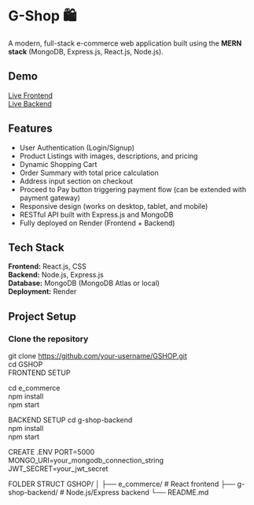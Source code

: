# G-Shop 🛍️  
A modern, full-stack e-commerce web application built using the **MERN stack** (MongoDB, Express.js, React.js, Node.js).

## Demo  
[Live Frontend](https://your-frontend-url.com)  
[Live Backend](https://your-backend-url.com)  

## Features  
- User Authentication (Login/Signup)  
- Product Listings with images, descriptions, and pricing  
- Dynamic Shopping Cart  
- Order Summary with total price calculation  
- Address input section on checkout  
- Proceed to Pay button triggering payment flow (can be extended with payment gateway)  
- Responsive design (works on desktop, tablet, and mobile)  
- RESTful API built with Express.js and MongoDB  
- Fully deployed on Render (Frontend + Backend)  

## Tech Stack  
**Frontend:** React.js, CSS  
**Backend:** Node.js, Express.js  
**Database:** MongoDB (MongoDB Atlas or local)  
**Deployment:** Render  

## Project Setup  

### Clone the repository  

git clone https://github.com/your-username/GSHOP.git  
cd GSHOP  
FRONTEND SETUP 

cd e_commerce  
npm install  
npm start  


BACKEND SETUP
cd g-shop-backend  
npm install  
npm start  


CREATE .ENV 
PORT=5000  
MONGO_URI=your_mongodb_connection_string  
JWT_SECRET=your_jwt_secret  


FOLDER STRUCT
GSHOP/
│
├── e_commerce/         # React frontend
├── g-shop-backend/     # Node.js/Express backend
└── README.md






